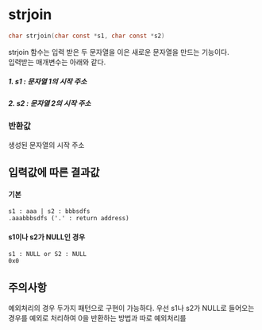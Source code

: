 # strjoin
```c
char strjoin(char const *s1, char const *s2)
```

strjoin 함수는 입력 받은 두 문자열을 이은 새로운 문자열을 만드는 기능이다.<br/>
입력받는 매개변수는 아래와 같다.<br/>

##### 1. s1 : 문자열 1의 시작 주소
##### 2. s2 : 문자열 2의 시작 주소

### 반환값
생성된 문자열의 시작 주소<br/>

## 입력값에 따른 결과값
#### 기본
```
s1 : aaa | s2 : bbbsdfs
.aaabbbsdfs ('.' : return address)
```
#### s1이나 s2가 NULL인 경우
```
s1 : NULL or S2 : NULL
0x0
```
## 주의사항
예외처리의 경우 두가지 패턴으로 구현이 가능하다. 우선 s1나 s2가 NULL로 들어오는 경우를 예외로 처리하여 0을 반환하는 방법과 따로 예외처리를 <br/>
